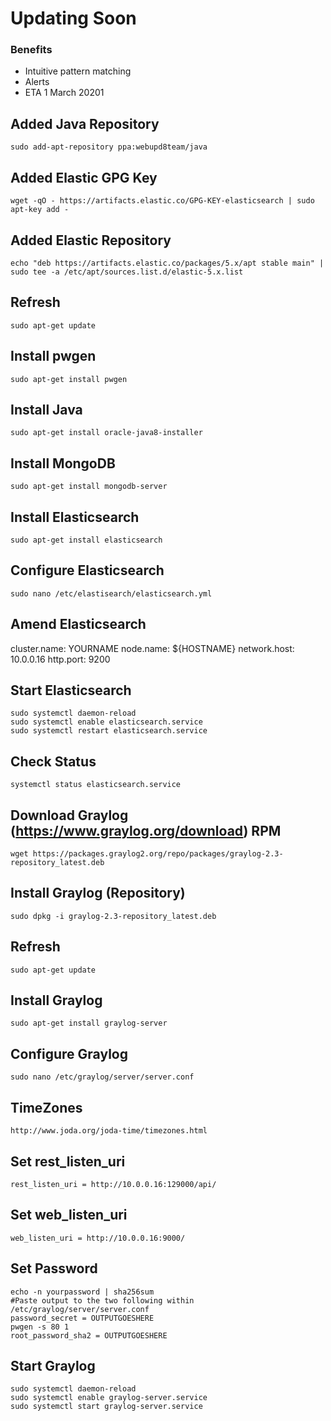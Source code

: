 # Updating Soon
### Benefits
- Intuitive pattern matching 
- Alerts 
- ETA 1 March 20201

## Added Java Repository 
```
sudo add-apt-repository ppa:webupd8team/java
```

## Added Elastic GPG Key
```
wget -qO - https://artifacts.elastic.co/GPG-KEY-elasticsearch | sudo apt-key add -
```

## Added Elastic Repository
```
echo "deb https://artifacts.elastic.co/packages/5.x/apt stable main" | sudo tee -a /etc/apt/sources.list.d/elastic-5.x.list
```

## Refresh
```
sudo apt-get update
```

## Install pwgen
```
sudo apt-get install pwgen
```

## Install Java
```
sudo apt-get install oracle-java8-installer
```

## Install MongoDB
```
sudo apt-get install mongodb-server
```

## Install Elasticsearch
```
sudo apt-get install elasticsearch
```

## Configure Elasticsearch
```
sudo nano /etc/elastisearch/elasticsearch.yml
```

## Amend Elasticsearch 
cluster.name: YOURNAME
node.name: ${HOSTNAME}
network.host: 10.0.0.16
http.port: 9200

## Start Elasticsearch
```
sudo systemctl daemon-reload
sudo systemctl enable elasticsearch.service
sudo systemctl restart elasticsearch.service
```

## Check Status
```
systemctl status elasticsearch.service
```

## Download Graylog (https://www.graylog.org/download) RPM
```
wget https://packages.graylog2.org/repo/packages/graylog-2.3-repository_latest.deb
```

## Install Graylog (Repository)
```
sudo dpkg -i graylog-2.3-repository_latest.deb
```

## Refresh
```
sudo apt-get update
```

## Install Graylog 
```
sudo apt-get install graylog-server
```
## Configure Graylog
```
sudo nano /etc/graylog/server/server.conf
```

## TimeZones
```
http://www.joda.org/joda-time/timezones.html
```

## Set rest_listen_uri
```
rest_listen_uri = http://10.0.0.16:129000/api/
```
## Set web_listen_uri
```
web_listen_uri = http://10.0.0.16:9000/
```

## Set Password
```
echo -n yourpassword | sha256sum
#Paste output to the two following within /etc/graylog/server/server.conf
password_secret = OUTPUTGOESHERE
pwgen -s 80 1
root_password_sha2 = OUTPUTGOESHERE
```

## Start Graylog
```
sudo systemctl daemon-reload
sudo systemctl enable graylog-server.service
sudo systemctl start graylog-server.service 
```
